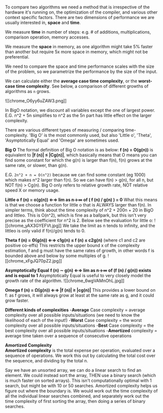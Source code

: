 To compare two algorithms we need a method that is irrespective of the hardware it's running on, the optimization of the compiler, and various other context specific factors. There are two dimensions of performance we are usually interested in, **space** and **time**.

We measure **time** in number of steps: e.g. # of additions, multiplications, comparison operation, memory accesses.

We measure the **space** in memory, as one algorithm might take 5% faster than another but require 5x more space in memory, which might not be preferential.

We need to compare the space and time performance scales with the size of the problem, so we parametrize the performance by the size of the input.

We can calculate either the **average case time complexity**, or the **worst-case time complexity**. See below, a comparison of different growths of algorithms as `n` grows.

![[chrome_O6yy6uZAW3.png]]

In BigO notation, we discount all variables except the one of largest power. E.G. n^2 + 5n simplifies to n^2 as the 5n part has little effect on the larger complexity.

There are various different types of measuring / comparing time-complexity. 'Big O' is the most commonly used, but also 'Little o', 'Theta', 'Asymptotically Equal' and 'Omega' are sometimes used. 

**Big O**
The formal definition of Big O notation is as below:
**f (n) = O(g(n))** is equivalent to **|f (n)| ≤ |Cg(n)|**, which basically means that O means you can find some constant for which the g(n) is larger than f(n), f(n) grows at the same rate, or slower, than g(n). 

E.G. `2n^2 + n = O(n^2)` because we can find some constant (eg 1000) which makes n^2 larger than f(n). So we can have f(n) > g(n), for all n, but NOT f(n) > Cg(n). Big O only refers to relative growth rate, NOT relative speed X or memory usage.

**Little o**
**f (n) = o(g(n)) ⇐⇒ lim as n→∞ of ( f (n) / g(n) ) = 0**
What this means is that we choose a function for little o that is ALWAYS larger than f(n). In simpler terms, think about the time complexity of n^2 + 200n + 20 in BigO and littleo. This is O(n^2), which is fine as a ballpark, but this isn't very precise as the coefficient for n^2 is 2. Below see the evaluation for little o:
![[chrome_yAX3GYEFVt.jpg]]
We take the limit as n tends to infinity, and the littleo is only valid if f(n)/g(n) tends to 0.

**Theta**
**f (n) = Θ(g(n)) ⇐⇒ c1g(n) ≤ f (n) ≤ c2g(n)**  (where c1 and c2 are positive co-effs)
This restricts the upper bound x of the complexity estimation, f and g must have the same rates of growth, in other words f is bounded above and below by some multiples of g.
![[chrome_xFgJQ70pZ2.jpg]]

**Asymptotically Equal**
**f (n) ∼ g(n) ⇐⇒ lim as n→∞ of (f (n) / g(n)) exists and is equal to 1**
Asymptotically Equal is useful to very closely model the growth rate of the algorithm.
![[chrome_6wgVAMnOhL.jpg]]

**Omega**
**f (n) = Ω(g(n)) ⇐⇒ |f (n)| ≥ |cg(n)|**
This provides a lower bound on f: as f grows, it will always grow at least at the same rate as g, and it could grow faster.

**Different kinds of complexities**
	-**Average** Case complexity = average complexity over all possible inputs/situations (we 
		need to know the likelihood of each of the input!) 
	-**Worst** Case complexity = the worst complexity over all possible inputs/situations 
	-**Best** Case complexity = the best complexity over all possible inputs/situations
	-**Amortized** complexity = average time taken over a sequence of consecutive operations

**Amortized Complexity**  
**Amortized complexity** is the total expense per operation, evaluated over a sequence of operations. We work this out by calculating the total cost over the sequence, and dividing by the total n.

Say we have an unsorted array, we can do a linear search to find an element. We could instead sort the array, THEN use a binary search (which is much faster on sorted arrays). This isn't computationally optimal with 1 search, but might be with 10 or 50 searches. Amortized complexity helps us figure out where the boundary is. We would work out the time complexity of all the individual linear searches combined, and separately work out the time complexity of first sorting the array, then doing a series of binary searches.

